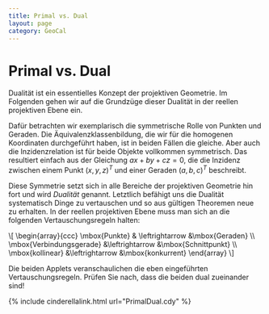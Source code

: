 ```yaml
---
title: Primal vs. Dual
layout: page
category: GeoCal
---
```



# Primal vs. Dual
Dualität ist ein essentielles Konzept der projektiven Geometrie. Im Folgenden gehen wir auf die Grundzüge dieser Dualität in der reellen projektiven Ebene ein.

Dafür betrachten wir exemplarisch die symmetrische Rolle von Punkten und Geraden. Die Äquivalenzklassenbildung, die wir für die homogenen Koordinaten durchgeführt haben, ist in beiden Fällen die gleiche. Aber auch die Inzidenzrelation ist für beide Objekte vollkommen symmetrisch. Das resultiert einfach aus der Gleichung $ax+by+cz = 0$, die die Inzidenz zwischen einem Punkt $(x,y,z)^T$ und einer Geraden $(a,b,c)^T$ beschreibt.

Diese Symmetrie setzt sich in alle Bereiche der projektiven Geometrie hin fort und wird *Dualität* genannt. Letztlich befähigt uns die Dualität systematisch Dinge zu vertauschen und so aus gültigen Theoremen neue zu erhalten. In der reellen projektiven Ebene muss man sich an die folgenden Vertauschungsregeln halten:

<div>
\[ \begin{array}{ccc}
\mbox{Punkte} & \leftrightarrow &\mbox{Geraden} \\
\mbox{Verbindungsgerade} &\leftrightarrow &\mbox{Schnittpunkt} \\
\mbox{kollinear} &\leftrightarrow &\mbox{konkurrent}
 \end{array} \]
 </div>

Die beiden Applets veranschaulichen die eben eingeführten Vertauschungsregeln. Prüfen Sie nach, dass die beiden dual zueinander sind!

{% include cinderellalink.html url="PrimalDual.cdy" %}




&nbsp;&nbsp;
